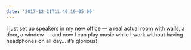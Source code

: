 ```yaml
---
date: '2017-12-21T11:40:19-05:00'
---
```

I just set up speakers in my new office — a real actual room with walls, a door, a window — and now I can play music while I work without having headphones on all day… it’s glorious!
